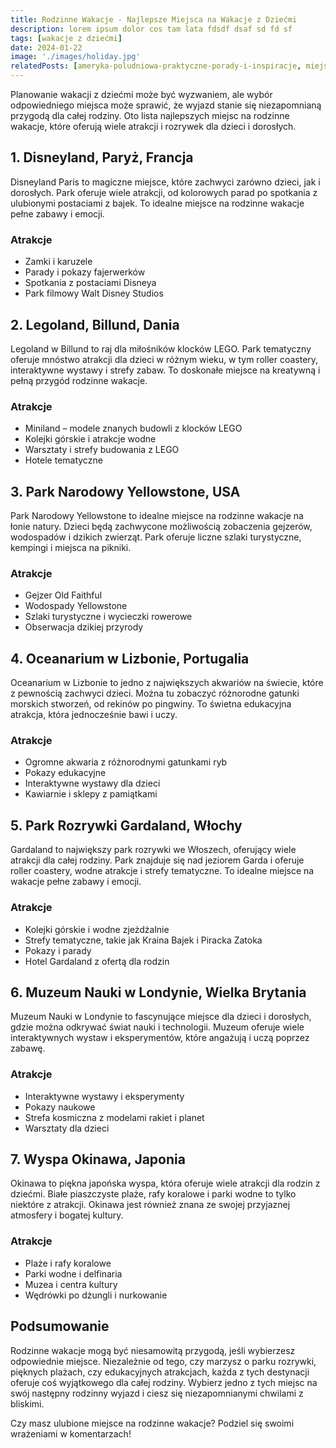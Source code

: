 ```yaml
---
title: Rodzinne Wakacje - Najlepsze Miejsca na Wakacje z Dziećmi
description: lorem ipsum dolor cos tam lata fdsdf dsaf sd fd sf
tags: [wakacje z dziećmi]
date: 2024-01-22
image: './images/holiday.jpg'
relatedPosts: [ameryka-poludniowa-praktyczne-porady-i-inspiracje, miejsca-gdzie-czas-sie-zatrzymal, skarby-europy]
---
```



Planowanie wakacji z dziećmi może być wyzwaniem, ale wybór odpowiedniego miejsca może sprawić, że wyjazd stanie się niezapomnianą przygodą dla całej rodziny. Oto lista najlepszych miejsc na rodzinne wakacje, które oferują wiele atrakcji i rozrywek dla dzieci i dorosłych.

## 1. Disneyland, Paryż, Francja


Disneyland Paris to magiczne miejsce, które zachwyci zarówno dzieci, jak i dorosłych. Park oferuje wiele atrakcji, od kolorowych parad po spotkania z ulubionymi postaciami z bajek. To idealne miejsce na rodzinne wakacje pełne zabawy i emocji.

### Atrakcje

- Zamki i karuzele
- Parady i pokazy fajerwerków
- Spotkania z postaciami Disneya
- Park filmowy Walt Disney Studios

## 2. Legoland, Billund, Dania

Legoland w Billund to raj dla miłośników klocków LEGO. Park tematyczny oferuje mnóstwo atrakcji dla dzieci w różnym wieku, w tym roller coastery, interaktywne wystawy i strefy zabaw. To doskonałe miejsce na kreatywną i pełną przygód rodzinne wakacje.

### Atrakcje

- Miniland – modele znanych budowli z klocków LEGO
- Kolejki górskie i atrakcje wodne
- Warsztaty i strefy budowania z LEGO
- Hotele tematyczne

## 3. Park Narodowy Yellowstone, USA

Park Narodowy Yellowstone to idealne miejsce na rodzinne wakacje na łonie natury. Dzieci będą zachwycone możliwością zobaczenia gejzerów, wodospadów i dzikich zwierząt. Park oferuje liczne szlaki turystyczne, kempingi i miejsca na pikniki.

### Atrakcje

- Gejzer Old Faithful
- Wodospady Yellowstone
- Szlaki turystyczne i wycieczki rowerowe
- Obserwacja dzikiej przyrody

## 4. Oceanarium w Lizbonie, Portugalia

Oceanarium w Lizbonie to jedno z największych akwariów na świecie, które z pewnością zachwyci dzieci. Można tu zobaczyć różnorodne gatunki morskich stworzeń, od rekinów po pingwiny. To świetna edukacyjna atrakcja, która jednocześnie bawi i uczy.

### Atrakcje

- Ogromne akwaria z różnorodnymi gatunkami ryb
- Pokazy edukacyjne
- Interaktywne wystawy dla dzieci
- Kawiarnie i sklepy z pamiątkami

## 5. Park Rozrywki Gardaland, Włochy

Gardaland to największy park rozrywki we Włoszech, oferujący wiele atrakcji dla całej rodziny. Park znajduje się nad jeziorem Garda i oferuje roller coastery, wodne atrakcje i strefy tematyczne. To idealne miejsce na wakacje pełne zabawy i emocji.

### Atrakcje

- Kolejki górskie i wodne zjeżdżalnie
- Strefy tematyczne, takie jak Kraina Bajek i Piracka Zatoka
- Pokazy i parady
- Hotel Gardaland z ofertą dla rodzin

## 6. Muzeum Nauki w Londynie, Wielka Brytania

Muzeum Nauki w Londynie to fascynujące miejsce dla dzieci i dorosłych, gdzie można odkrywać świat nauki i technologii. Muzeum oferuje wiele interaktywnych wystaw i eksperymentów, które angażują i uczą poprzez zabawę.

### Atrakcje

- Interaktywne wystawy i eksperymenty
- Pokazy naukowe
- Strefa kosmiczna z modelami rakiet i planet
- Warsztaty dla dzieci

## 7. Wyspa Okinawa, Japonia

Okinawa to piękna japońska wyspa, która oferuje wiele atrakcji dla rodzin z dziećmi. Białe piaszczyste plaże, rafy koralowe i parki wodne to tylko niektóre z atrakcji. Okinawa jest również znana ze swojej przyjaznej atmosfery i bogatej kultury.

### Atrakcje

- Plaże i rafy koralowe
- Parki wodne i delfinaria
- Muzea i centra kultury
- Wędrówki po dżungli i nurkowanie

## Podsumowanie

Rodzinne wakacje mogą być niesamowitą przygodą, jeśli wybierzesz odpowiednie miejsce. Niezależnie od tego, czy marzysz o parku rozrywki, pięknych plażach, czy edukacyjnych atrakcjach, każda z tych destynacji oferuje coś wyjątkowego dla całej rodziny. Wybierz jedno z tych miejsc na swój następny rodzinny wyjazd i ciesz się niezapomnianymi chwilami z bliskimi.

Czy masz ulubione miejsce na rodzinne wakacje? Podziel się swoimi wrażeniami w komentarzach!

